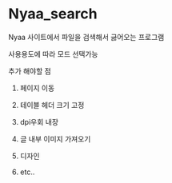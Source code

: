 # Nyaa_search

Nyaa 사이트에서 파일을 검색해서 긇어오는 프로그램

사용용도에 따라 모드 선택가능

추가 해야할 점

1. 페이지 이동

2. 테이블 헤더 크기 고정

3. dpi우회 내장

4. 글 내부 이미지 가져오기

5. 디자인

6. etc..
